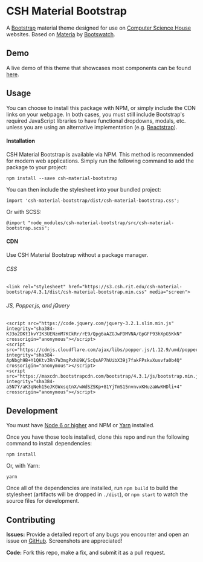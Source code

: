 CSH Material Bootstrap
=======================

A [Bootstrap](http://getbootstrap.com) material theme designed for use on [Computer Science House](http://csh.rit.edu) websites. Based on [Materia](https://bootswatch.com/materia) by [Bootswatch](https://bootswatch.com).

Demo
----

A live demo of this theme that showcases most components can be found [here](https://s3.csh.rit.edu/csh-material-bootstrap/4.3.1/index.html).

Usage
------
You can choose to install this package with NPM, or simply include the CDN links on your webpage. In both cases, you must still include Bootstrap's required JavaScript libraries to have functional dropdowns, modals, etc. unless you are using an alternative implementation (e.g. [Reactstrap](http://reactstrap.github.io)).

#### Installation
CSH Material Bootstrap is available via NPM. This method is recommended for modern web applications. Simply run the following command to add the package to your project:

```
npm install --save csh-material-bootstrap
```

You can then include the stylesheet into your bundled project:

```
import 'csh-material-bootstrap/dist/csh-material-bootstrap.css';
```

Or with SCSS:

```
@import "node_modules/csh-material-bootstrap/src/csh-material-bootstrap.scss";
```

#### CDN
Use CSH Material Bootstrap without a package manager.

###### CSS

```
<link rel="stylesheet" href="https://s3.csh.rit.edu/csh-material-bootstrap/4.3.1/dist/csh-material-bootstrap.min.css" media="screen">
```

###### JS, Popper.js, and jQuery

```
<script src="https://code.jquery.com/jquery-3.2.1.slim.min.js" integrity="sha384-KJ3o2DKtIkvYIK3UENzmM7KCkRr/rE9/Qpg6aAZGJwFDMVNA/GpGFF93hXpG5KkN" crossorigin="anonymous"></script>
<script src="https://cdnjs.cloudflare.com/ajax/libs/popper.js/1.12.9/umd/popper.min.js" integrity="sha384-ApNbgh9B+Y1QKtv3Rn7W3mgPxhU9K/ScQsAP7hUibX39j7fakFPskvXusvfa0b4Q" crossorigin="anonymous"></script>
<script src="https://maxcdn.bootstrapcdn.com/bootstrap/4.3.1/js/bootstrap.min.js" integrity="sha384-a5N7Y/aK3qNeh15eJKGWxsqtnX/wWdSZSKp+81YjTmS15nvnvxKHuzaWwXHDli+4" crossorigin="anonymous"></script>
```

Development
------------
You must have [Node 6 or higher](https://nodejs.org) and NPM or [Yarn](https://yarnpkg.com) installed.

Once you have those tools installed, clone this repo and run the following command to install dependencies:

```
npm install
```

Or, with Yarn:

```
yarn
```

Once all of the dependencies are installed, run `npm build` to build the stylesheet (artifacts will be dropped in `./dist`), or `npm start` to watch the source files for development.


Contributing
-------------
**Issues:** Provide a detailed report of any bugs you encounter and open an issue on [GitHub](https://github.com/ComputerScienceHouse/csh-material-bootstrap/issues). Screenshots are appreciated!

**Code:** Fork this repo, make a fix, and submit it as a pull request.
